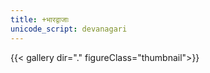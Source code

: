 ```yaml
---
title: +भारद्वाजाः
unicode_script: devanagari
---
```

{{< gallery dir="." figureClass="thumbnail">}}
